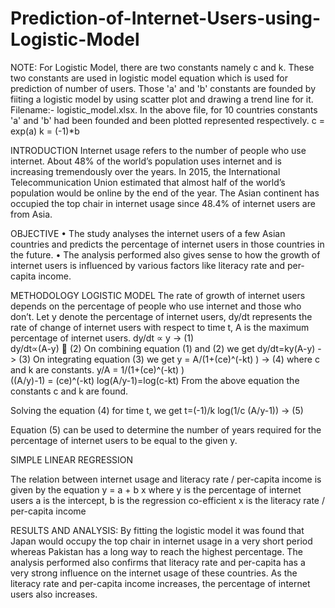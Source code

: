 # Prediction-of-Internet-Users-using-Logistic-Model

NOTE:
  For Logistic Model, there are two constants namely c and k. These two constants are used in logistic model equation which is used for   prediction of number of users. 
  Those 'a' and 'b' constants are founded by fiiting a logistic model by using scatter plot and drawing a trend line for it.
  Filename:- logistic_model.xlsx.
  In the above file, for 10 countries constants 'a' and 'b' had been founded and been plotted represented respectively.
  c = exp(a)
  k = (-1)*b

  
INTRODUCTION
  Internet usage refers to the number of people who use internet. 
  About 48% of the world’s population uses internet and is increasing tremendously over the years. 
  In 2015, the International Telecommunication Union estimated that almost half of the world’s population would be online by the end of the year. 
  The Asian continent has occupied the top chair in internet usage since 48.4% of internet users are from Asia.
 
OBJECTIVE
•	The study analyses the internet users of a few Asian countries and predicts the percentage of internet users in those countries in the future.
•	The analysis performed also gives sense to how the growth of internet users is influenced by various factors like literacy rate and per-capita income.

METHODOLOGY
  LOGISTIC MODEL
    The rate of growth of internet users depends on the percentage of people who use internet and those who don’t.
    Let y denote the percentage of internet users, dy/dt represents the rate of change of internet users with respect to time t, A is the maximum percentage of internet users.
            dy/dt ∝ y    -> (1)           
            dy/dt∝(A-y)     (2)
     On combining equation (1) and (2) we get
            dy/dt=ky(A-y)  -> (3)
     On integrating equation (3) we get
             y = A/(1+(ce)^(-kt) )  -> (4)
      where c and k are constants.
               y/A  =  1/(1+(ce)^(-kt) )  
               ((A/y)-1) = (ce)^(-kt)
    log⁡(A/y-1)=log⁡(c-kt)
     From the above equation the constants c and k are found.
     
Solving the equation (4) for time t, we get
               t=(-1)/k  log⁡(1/c (A/y-1))   -> (5)

Equation (5) can be used to determine the number of years                                                                                                                                                                                                                                                                                                                                                  required for the percentage of internet users to be equal to the given y.

SIMPLE LINEAR REGRESSION
  
  The relation between internet usage and literacy rate / per-capita income is given by the equation 
                 y = a + b x
    where y is the percentage of internet users
           a is the intercept, b is the regression co-efficient
           x is the literacy rate / per-capita income

RESULTS AND ANALYSIS:
  By fitting the logistic model it was found that Japan would occupy the top chair in internet usage in a very short period whereas Pakistan has a long way to reach the highest percentage.
  The analysis performed also confirms that literacy rate and per-capita has a very strong influence on the internet usage of these countries. 
  As the literacy rate and per-capita income increases, the percentage of internet users also increases.

